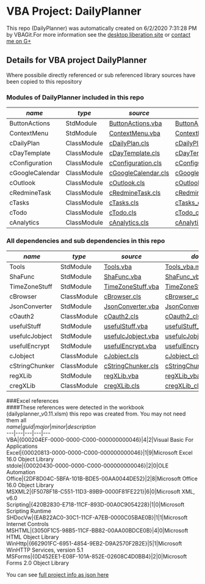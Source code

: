 # VBA Project: DailyPlanner
This repo (DailyPlanner) was automatically created on 6/2/2020 7:31:28 PM by VBAGit.For more information see the [desktop liberation site](http://ramblings.mcpher.com/Home/excelquirks/drivesdk/gettinggithubready "desktop liberation") or [contact me on G+](https://plus.google.com/+BruceMcpherson "Bruce McPherson - GDE")  
## Details for VBA project DailyPlanner
Where possibile directly referenced or sub referenced library sources have been copied to this repository  
### Modules of DailyPlanner included in this repo
*name*|*type*|*source*|*docs*  
---|---|---|---  
ButtonActions|StdModule|[ButtonActions.vba](scripts/ButtonActions.vba "script source")|[ButtonActions_vba.md](scripts/ButtonActions_vba.md "script docs")  
ContextMenu|StdModule|[ContextMenu.vba](scripts/ContextMenu.vba "script source")|[ContextMenu_vba.md](scripts/ContextMenu_vba.md "script docs")  
cDailyPlan|ClassModule|[cDailyPlan.cls](scripts/cDailyPlan.cls "script source")|[cDailyPlan_cls.md](scripts/cDailyPlan_cls.md "script docs")  
cDayTemplate|ClassModule|[cDayTemplate.cls](scripts/cDayTemplate.cls "script source")|[cDayTemplate_cls.md](scripts/cDayTemplate_cls.md "script docs")  
cConfiguration|ClassModule|[cConfiguration.cls](scripts/cConfiguration.cls "script source")|[cConfiguration_cls.md](scripts/cConfiguration_cls.md "script docs")  
cGoogleCalendar|ClassModule|[cGoogleCalendar.cls](scripts/cGoogleCalendar.cls "script source")|[cGoogleCalendar_cls.md](scripts/cGoogleCalendar_cls.md "script docs")  
cOutlook|ClassModule|[cOutlook.cls](scripts/cOutlook.cls "script source")|[cOutlook_cls.md](scripts/cOutlook_cls.md "script docs")  
cRedmineTask|ClassModule|[cRedmineTask.cls](scripts/cRedmineTask.cls "script source")|[cRedmineTask_cls.md](scripts/cRedmineTask_cls.md "script docs")  
cTasks|ClassModule|[cTasks.cls](scripts/cTasks.cls "script source")|[cTasks_cls.md](scripts/cTasks_cls.md "script docs")  
cTodo|ClassModule|[cTodo.cls](scripts/cTodo.cls "script source")|[cTodo_cls.md](scripts/cTodo_cls.md "script docs")  
cAnalytics|ClassModule|[cAnalytics.cls](scripts/cAnalytics.cls "script source")|[cAnalytics_cls.md](scripts/cAnalytics_cls.md "script docs")  
  
### All dependencies and sub dependencies in this repo  
*name*|*type*|*source*|*docs*  
---|---|---|---  
Tools|StdModule|[Tools.vba](libraries/Tools.vba "library source")|[Tools_vba.md](libraries/Tools_vba.md "library docs")  
ShaFunc|StdModule|[ShaFunc.vba](libraries/ShaFunc.vba "library source")|[ShaFunc_vba.md](libraries/ShaFunc_vba.md "library docs")  
TimeZoneStuff|StdModule|[TimeZoneStuff.vba](libraries/TimeZoneStuff.vba "library source")|[TimeZoneStuff_vba.md](libraries/TimeZoneStuff_vba.md "library docs")  
cBrowser|ClassModule|[cBrowser.cls](libraries/cBrowser.cls "library source")|[cBrowser_cls.md](libraries/cBrowser_cls.md "library docs")  
JsonConverter|StdModule|[JsonConverter.vba](libraries/JsonConverter.vba "library source")|[JsonConverter_vba.md](libraries/JsonConverter_vba.md "library docs")  
cOauth2|ClassModule|[cOauth2.cls](libraries/cOauth2.cls "library source")|[cOauth2_cls.md](libraries/cOauth2_cls.md "library docs")  
usefulStuff|StdModule|[usefulStuff.vba](libraries/usefulStuff.vba "library source")|[usefulStuff_vba.md](libraries/usefulStuff_vba.md "library docs")  
usefulcJobject|StdModule|[usefulcJobject.vba](libraries/usefulcJobject.vba "library source")|[usefulcJobject_vba.md](libraries/usefulcJobject_vba.md "library docs")  
usefulEncrypt|StdModule|[usefulEncrypt.vba](libraries/usefulEncrypt.vba "library source")|[usefulEncrypt_vba.md](libraries/usefulEncrypt_vba.md "library docs")  
cJobject|ClassModule|[cJobject.cls](libraries/cJobject.cls "library source")|[cJobject_cls.md](libraries/cJobject_cls.md "library docs")  
cStringChunker|ClassModule|[cStringChunker.cls](libraries/cStringChunker.cls "library source")|[cStringChunker_cls.md](libraries/cStringChunker_cls.md "library docs")  
regXLib|StdModule|[regXLib.vba](libraries/regXLib.vba "library source")|[regXLib_vba.md](libraries/regXLib_vba.md "library docs")  
cregXLib|ClassModule|[cregXLib.cls](libraries/cregXLib.cls "library source")|[cregXLib_cls.md](libraries/cregXLib_cls.md "library docs")  
  
###Excel references  
####These references were detected in the workbook (dailyplanner_v0.11.xlsm) this repo was created from. You may not need them all  
*name*|*guid*|*major*|*minor*|*description*  
---|---|---|---|---  
VBA|{000204EF-0000-0000-C000-000000000046}|4|2|Visual Basic For Applications  
Excel|{00020813-0000-0000-C000-000000000046}|1|9|Microsoft Excel 16.0 Object Library  
stdole|{00020430-0000-0000-C000-000000000046}|2|0|OLE Automation  
Office|{2DF8D04C-5BFA-101B-BDE5-00AA0044DE52}|2|8|Microsoft Office 16.0 Object Library  
MSXML2|{F5078F18-C551-11D3-89B9-0000F81FE221}|6|0|Microsoft XML, v6.0  
Scripting|{420B2830-E718-11CF-893D-00A0C9054228}|1|0|Microsoft Scripting Runtime  
SHDocVw|{EAB22AC0-30C1-11CF-A7EB-0000C05BAE0B}|1|1|Microsoft Internet Controls  
MSHTML|{3050F1C5-98B5-11CF-BB82-00AA00BDCE0B}|4|0|Microsoft HTML Object Library  
WinHttp|{662901FC-6951-4854-9EB2-D9A2570F2B2E}|5|1|Microsoft WinHTTP Services, version 5.1  
MSForms|{0D452EE1-E08F-101A-852E-02608C4D0BB4}|2|0|Microsoft Forms 2.0 Object Library  
  
  
You can see [full project info as json here](info.json)